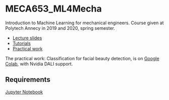 # MECA653_ML4Mecha

Introduction to Machine Learning for mechanical engineers. Course given at Polytech Annecy in 2019 and 2020, spring semester.  

- [Lecture slides](Lecture/MECA653_Intro4ML_02_17_2020.pdf)  
- [Tutorials](Exercices/00_Tutorials/)  
- [Practical work](Exercices/02_Practical_Work/)  

The practical work: Classification for facial beauty detection, is on [Google Colab](https://colab.research.google.com/drive/1xNG83bofuX7hCgB2SDbPosUANhwYfPNn?usp=sharing), with Nvidia DALI support.   

## Requirements

[Jupyter Notebook](https://jupyter.readthedocs.io/en/latest/install.html)  
